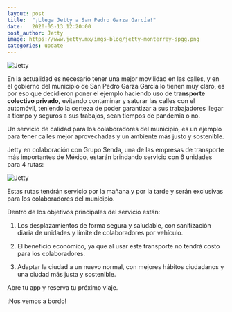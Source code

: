 ```yaml
---
layout: post
title:  "¡Llega Jetty a San Pedro Garza García!"
date:   2020-05-13 12:20:00
post_author: Jetty
image: https://www.jetty.mx/imgs-blog/jetty-monterrey-spgg.png
categories: update
---
```

![Jetty]({{site.baseurl}}/imgs-blog/jetty-monterrey-spgg.png)

En la actualidad es necesario tener una mejor movilidad en las calles, y en el gobierno del municipio de San Pedro Garza García lo tienen muy claro, es por eso que decidieron poner el ejemplo haciendo uso de <b>transporte colectivo privado,</b> evitando contaminar y saturar las calles con el automóvil, teniendo la certeza de poder garantizar a sus trabajadores llegar a tiempo y seguros a sus trabajos, sean tiempos de pandemia o no.

Un servicio de calidad para los colaboradores del municipio, es un ejemplo para tener calles mejor aprovechadas y un ambiente más justo y sostenible.

Jetty en colaboración con Grupo Senda, una de las empresas de transporte más importantes de México, estarán brindando servicio con 6 unidades para 4 rutas:

![Jetty]({{site.baseurl}}/imgs-blog/Jetty-Rutas-MTY.png)

Estas rutas tendrán servicio por la mañana y por la tarde y serán exclusivas para los colaboradores del municipio.

Dentro de los objetivos principales del servicio están:

<ol>
  <li><p>Los desplazamientos de forma segura y saludable, con sanitización diaria de unidades y límite de colaboradores por vehículo.</p></li>
  <li><p>El beneficio económico, ya que al usar este transporte no tendrá costo para los colaboradores.</p></li>
  <li><p>Adaptar la ciudad a un nuevo normal, con mejores hábitos ciudadanos y una ciudad más justa y sostenible.</p></li>
</ol>

Abre tu app y reserva tu próximo viaje.

¡Nos vemos a bordo!
